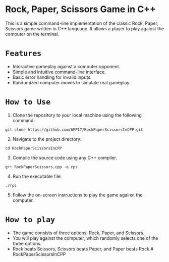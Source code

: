 # Rock, Paper, Scissors Game in C++
This is a simple command-line implementation of the classic Rock, Paper, Scissors game written in C++ language. It allows a player to play against the computer on the terminal.

# `Features`
- Interactive gameplay against a computer opponent.
- Simple and intuitive command-line interface.
- Basic error handling for invalid inputs.
- Randomized computer moves to simulate real gameplay.

# `How to Use`
1. Clone the repository to your local machine using the following command:
```
git clone https://github.com/AFP17/RockPaperScissorsInCPP.git
```
2. Navigate to the project directory:
```
cd RockPaperScissorsInCPP
```
3. Compile the source code using any C++ compiler.
```
g++ RockPaperScissors.cpp -o rps
```
4. Run the executable file:
```
./rps
```
5. Follow the on-screen instructions to play the game against the computer.

# `How to play`
- The game consists of three options: Rock, Paper, and Scissors.
- You will play against the computer, which randomly selects one of the three options.
- Rock beats Scissors, Scissors beats Paper, and Paper beats Rock.# RockPaperScissorsInCPP
